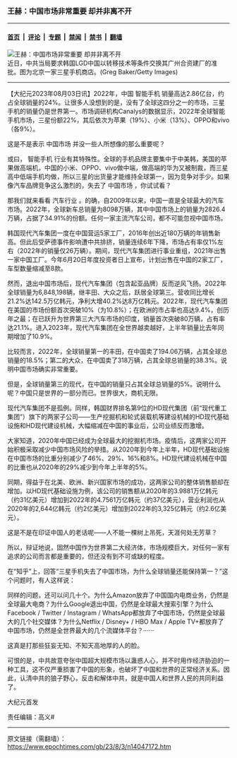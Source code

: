### 王赫：中国市场非常重要 却并非离不开

---

#### [首页](../../../..?n14047172) &nbsp;|&nbsp; [评论](../../../../../epoch-comment?n14047172) &nbsp;|&nbsp; [专题](../../../../../epoch-special?n14047172) &nbsp;|&nbsp; [禁闻](../../../../../epoch-news?n14047172) &nbsp;|&nbsp; [禁书](../../../../../books?n14047172) &nbsp;|&nbsp; [翻墙](https://github.com/gfw-breaker/nogfw/blob/master/README.md?n14047172)


<div><img alt="王赫：中国市场非常重要 却并非离不开" class="attachment-djy_600_400 size-djy_600_400 wp-post-image" src="https://i.epochtimes.com/assets/uploads/2018/06/P180618-e1529344660852.jpg"/>
<div class="caption">
 近日，中共当局要求韩国LGD中国以转移技术等条件交换其广州合资建厂的准批。图为北京一家三星手机商店。(Greg Baker/Getty Images)
</div></div><hr/><div class="post_content" id="artbody" itemprop="articleBody">
 <!-- article content begin -->
 <p>
  【大纪元2023年08月03日讯】2022年，中国
  <ok href="https://www.epochtimes.com/gb/tag/%E6%99%BA%E8%83%BD%E6%89%8B%E6%9C%BA.html">
   智能手机
  </ok>
  销量高达2.86亿台，约占全球销量的24%。让很多人没想到的是，没有了全球这四分之一的市场，三星手机的销量仍是世界第一。市场调研机构Canalys的数据显示，2022年全球智能手机市场，三星份额22%，其后依次为苹果（19%）、小米（13%）、OPPO和vivo（各9%）。
 </p>
 <p>
  这是不是表示
  <ok href="https://www.epochtimes.com/gb/tag/%E4%B8%AD%E5%9B%BD%E5%B8%82%E5%9C%BA.html">
   中国市场
  </ok>
  并没一些人所想像的那么重要呢？
 </p>
 <p>
  或曰，
  <ok href="https://www.epochtimes.com/gb/tag/%E6%99%BA%E8%83%BD%E6%89%8B%E6%9C%BA.html">
   智能手机
  </ok>
  行业有其特殊性。全球的手机品牌主要集中于中美韩，美国的苹果做高端机，中国的小米、OPPO、vivo做中端，做高端的华为又被制裁，而三星高中低端手机均做，所以三星的出货量才能维持全球第一，因为竞争对手少。如果像汽车品牌竞争这么激烈的，失去了
  <ok href="https://www.epochtimes.com/gb/tag/%E4%B8%AD%E5%9B%BD%E5%B8%82%E5%9C%BA.html">
   中国市场
  </ok>
  ，你试试看？
 </p>
 <p>
  那我们就来看看
  <ok href="https://www.epochtimes.com/gb/tag/%E6%B1%BD%E8%BD%A6%E8%A1%8C%E4%B8%9A.html">
   汽车行业
  </ok>
  。的确，自2009年以来，中国一直是全球最大的汽车市场。2022年，全球新车总销量为8098万辆，其中中国市场上的销量为2826.4万辆，占据了34.91%的份额。任何一家主流汽车公司，都不可能忽视中国市场。
 </p>
 <p>
  韩国现代汽车集团一度在中国营运5家工厂，2016年创出近180万辆的年销售新高。但此后受萨德事件影响遭中共排挤，销量连续6年下降，市场占有率仅1%左右（2022年的销量仅26万辆）。期间，现代汽车集团进行事业重组，2021年出售一家中国工厂。今年6月20日年度投资者日上宣布，计划出售在中国的2家工厂，车型数量缩减至8款。
 </p>
 <p>
  然而，退出中国市场后，现代汽车集团（包含起亚品牌）反而逆风飞扬。2022年全球销量为6,848,198辆，继丰田、大众之后，跃居全球第三。营收同比增长21.2%达142.5万亿韩元，净利大增40.2%达8万亿韩元。2022年，现代汽车集团在美国的市场份额首次突破10%（为10.8%）；在欧洲的市占率也高达9.4%，创历年之最；在已跃升为世界第三大汽车市场的印度，销量首次突破80万辆，占有率达21.1%。进入2023年，现代汽车集团在全世界越卖越好，上半年销量比去年同期增加了10.9%。
 </p>
 <p>
  比较而言，2022年，全球销量第一的丰田，在中国卖了194.06万辆，占其全球总销量的18.5%；第二的大众，在中国卖了318万辆，占其全球总销量的38.3%。说明中国市场确实非常重要。
 </p>
 <p>
  但是，全球销量第三的现代，在中国的销量只占其全球总销量的5%。说明什么呢？中国只是世界的一部分而已。世界很大，商机无限。
 </p>
 <p>
  现代汽车集团不是孤例。同样，韩国财界排名第9位的HD现代集团（前“现代重工集团”）旗下的两家子公司——生产挖掘机和轮式装载机等建设机械的HD现代基础设施和HD现代建设机械，大幅缩减在中国的事业后，公司业绩反而激增。
 </p>
 <p>
  大家知道，2020年中国已经成为全球最大的挖掘机市场。疫情后，这两家公司开始积极采取减少中国市场风险的举措。从2020年到今年上半年，HD现代基础设施在中国市场的比重分别减少了46%、29%、16%和8%。HD现代建设机械在中国的比重也从2020年的29%减少到今年上半年的5%。
 </p>
 <p>
  同期，得益于在北美、欧洲、新兴国家市场的成功，这两家公司的整体销售额却在增加。以HD现代基础设施为例，该公司的销售额从2020年的3.9881万亿韩元（约31亿美元）增加到2022年的4.7561万亿韩元（约37亿美元），营业利润也从2020年的2,644亿韩元（约2亿美元）增加到2022年的3,325亿韩元（约2.6亿美元）。
 </p>
 <p>
  这是不是在印证中国人的老话呢——人不能一棵树上吊死，天涯何处无芳草？
 </p>
 <p>
  所以，辩证地说，固然中国作为世界第二大经济体，市场规模巨大，对任何一家有追求的公司而言都是重要的，但还没有到不可或缺的程度。
 </p>
 <p>
  在“知乎”上，回答“三星手机失去了中国市场，为什么全球销量还能保持第一？”这个问题时，有人这样说：
 </p>
 <p>
  同样的问题，还可以问几十个。为什么Amazon放弃了中国国内电商业务，仍然是全球最大电商？为什么Google退出中国，仍然是全球最大搜索引擎？为什么Facebook / Twitter / Instagram / WhatsApp都放弃了中国市场，仍然是全球最大的几个社交媒体？为什么Netflix / Disney+ / HBO Max / Apple TV+都放弃了中国市场，仍然是全世界最大的几个流媒体平台？······
 </p>
 <p>
  这真是打那些狂妄无知、不知天高地厚的人的脸。
 </p>
 <p>
  可恨的是，中共故意夸张中国超大规模市场以蛊惑人心，并不时用作经济胁迫的一种工具，这不仅严重损害了中国的形象，也破坏了中国和世界的正常经济关系。因此，认清中共的狼子野心，反击和解体中共，就是中国人和世界人民的共同利益了。
 </p>
 <p>
  大纪元首发
 </p>
 <p>
  责任编辑：高义#
 </p>
 <!-- article content end -->
 <div id="below_article_ad">
 </div>
</div>


---

原文链接（需翻墙）：https://www.epochtimes.com/gb/23/8/3/n14047172.htm